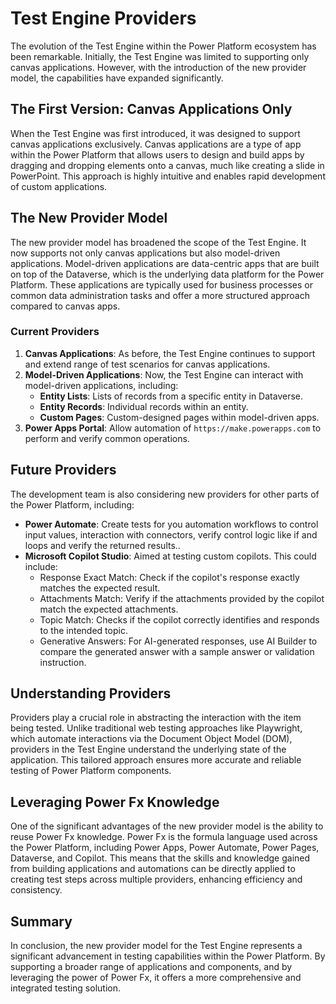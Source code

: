 # Test Engine Providers

The evolution of the Test Engine within the Power Platform ecosystem has been remarkable. Initially, the Test Engine was limited to supporting only canvas applications. However, with the introduction of the new provider model, the capabilities have expanded significantly.

## The First Version: Canvas Applications Only

When the Test Engine was first introduced, it was designed to support canvas applications exclusively. Canvas applications are a type of app within the Power Platform that allows users to design and build apps by dragging and dropping elements onto a canvas, much like creating a slide in PowerPoint. This approach is highly intuitive and enables rapid development of custom applications.

## The New Provider Model

The new provider model has broadened the scope of the Test Engine. It now supports not only canvas applications but also model-driven applications. Model-driven applications are data-centric apps that are built on top of the Dataverse, which is the underlying data platform for the Power Platform. These applications are typically used for  business processes or common data administration tasks and offer a more structured approach compared to canvas apps.

### Current Providers

1. **Canvas Applications**: As before, the Test Engine continues to support and extend range of test scenarios for canvas applications.
2. **Model-Driven Applications**: Now, the Test Engine can interact with model-driven applications, including:
   - **Entity Lists**: Lists of records from a specific entity in Dataverse.
   - **Entity Records**: Individual records within an entity.
   - **Custom Pages**: Custom-designed pages within model-driven apps.
3. **Power Apps Portal**: Allow automation of `https://make.powerapps.com` to perform and verify common operations. 

## Future Providers

The development team is also considering new providers for other parts of the Power Platform, including:

- **Power Automate**: Create tests for you automation workflows to control input values, interaction with connectors, verify control logic like if and loops and verify the returned results..
- **Microsoft Copilot Studio**: Aimed at testing custom copilots. This could include:
   - Response Exact Match: Check if the copilot's response exactly matches the expected result.
   - Attachments Match: Verify if the attachments provided by the copilot match the expected attachments.
   - Topic Match: Checks if the copilot correctly identifies and responds to the intended topic.
   - Generative Answers: For AI-generated responses, use AI Builder to compare the generated answer with a sample answer or validation instruction.

## Understanding Providers

Providers play a crucial role in abstracting the interaction with the item being tested. Unlike traditional web testing approaches like Playwright, which automate interactions via the Document Object Model (DOM), providers in the Test Engine understand the underlying state of the application. This tailored approach ensures more accurate and reliable testing of Power Platform components.

## Leveraging Power Fx Knowledge

One of the significant advantages of the new provider model is the ability to reuse Power Fx knowledge. Power Fx is the formula language used across the Power Platform, including Power Apps, Power Automate, Power Pages, Dataverse, and Copilot. This means that the skills and knowledge gained from building applications and automations can be directly applied to creating test steps across multiple providers, enhancing efficiency and consistency.

## Summary

In conclusion, the new provider model for the Test Engine represents a significant advancement in testing capabilities within the Power Platform. By supporting a broader range of applications and components, and by leveraging the power of Power Fx, it offers a more comprehensive and integrated testing solution.